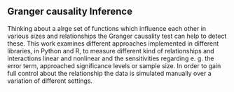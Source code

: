 ## Granger causality Inference

Thinking about a alrge set of functions which influence each other in various sizes and relationships the Granger causality test can help to detect these. This work examines different approaches implemented in different libraries, in Python and R, to measure different kind of relationships
and interactions linear and nonlinear and the sensitivities regarding e. g. the error term, approached significance levels or sample size. In order to gain full control about the relationship the data is simulated manually over a variation of different settings.
